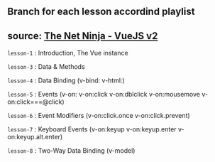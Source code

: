 ## Branch for each lesson accordind playlist
## source: [The Net Ninja - VueJS v2](https://youtube.com/playlist?list=PL4cUxeGkcC9gQcYgjhBoeQH7wiAyZNrYa)


`lesson-1` : Introduction, The Vue instance

`lesson-3` : Data & Methods

`lesson-4` : Data Binding  (v-bind: v-html:)

`lesson-5` : Events (v-on: v-on:click v-on:dblclick v-on:mousemove v-on:click===@click)

`lesson-6` : Event Modifiers (v-on:click.once v-on:click.prevent)

`lesson-7` : Keyboard Events (v-on:keyup v-on:keyup.enter v-on:keyup.alt.enter)

`lesson-8` : Two-Way Data Binding (v-model)